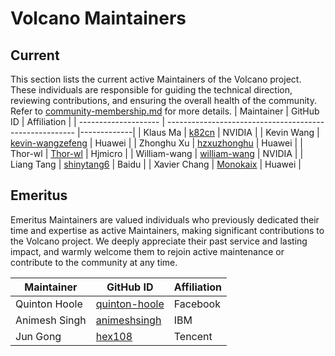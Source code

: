 # Volcano Maintainers

## Current

This section lists the current active Maintainers of the Volcano project. These individuals are responsible for
guiding the technical direction, reviewing contributions, and ensuring the overall health of the community.
Refer to [community-membership.md](https://github.com/volcano-sh/community/blob/master/community-membership.md#maintainer) for more details.
| Maintainer           | GitHub ID                                               | Affiliation |
| -------------------- | ------------------------------------------------------- |-------------|
| Klaus Ma             | [k82cn](https://github.com/k82cn)                       | NVIDIA      |
| Kevin Wang           | [kevin-wangzefeng](https://github.com/kevin-wangzefeng) | Huawei      |
| Zhonghu Xu           | [hzxuzhonghu](https://github.com/hzxuzhonghu)           | Huawei      |
| Thor-wl              | [Thor-wl](https://github.com/Thor-wl)                   | Hjmicro     |
| William-wang         | [william-wang](https://github.com/william-wang)         | NVIDIA      |
| Liang Tang           | [shinytang6](https://github.com/shinytang6)             | Baidu       |
| Xavier Chang         | [Monokaix](https://github.com/Monokaix)                 | Huawei      |

## Emeritus

Emeritus Maintainers are valued individuals who previously dedicated their time and expertise as active Maintainers,
making significant contributions to the Volcano project. We deeply appreciate their past service and lasting impact,
and warmly welcome them to rejoin active maintenance or contribute to the community at any time.

| Maintainer           | GitHub ID                                         | Affiliation |
| -------------------- | ------------------------------------------------- | ----------- |
| Quinton Hoole        | [quinton-hoole](https://github.com/quinton-hoole) | Facebook    |
| Animesh Singh        | [animeshsingh](https://github.com/animeshsingh)   | IBM         |
| Jun Gong             | [hex108](https://github.com/hex108)               | Tencent     |
